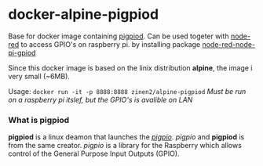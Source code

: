 # docker-alpine-pigpiod
Base for docker image containing [pigpiod](http://abyz.me.uk/rpi/pigpio/pigpiod.html). Can be used togeter with [node-red](https://nodered.org/) to access GPIO's on raspberry pi. by installing package [node-red-node-pi-gpiod](https://flows.nodered.org/node/node-red-node-pi-gpiod)

Since this docker image is based on the linix distribution **alpine**, the image i very small (~6MB).

Usage: `docker run -it -p 8888:8888 zinen2/alpine-pigpiod`
*Must be run on a raspberry pi itslef, but the GPIO's is avalible on LAN*

### What is pigpiod
**pigpiod** is a linux deamon that launches the *[pigpio](http://abyz.me.uk/rpi/pigpio/index.html)*. *pigpio* and **pigpiod** is from the same creator.
*pigpio* is a library for the Raspberry which allows control of the General Purpose Input Outputs (GPIO).
